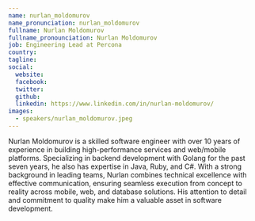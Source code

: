```yaml
---
name: nurlan_moldomurov
name_pronunciation: nurlan_moldomurov
fullname: Nurlan Moldomurov 
fullname_pronounciation: Nurlan Moldomurov
job: Engineering Lead at Percona
country: 
tagline: 
social:
  website: 
  facebook:
  twitter:
  github: 
  linkedin: https://www.linkedin.com/in/nurlan-moldomurov/
images:
  - speakers/nurlan_moldomurov.jpeg
---
```


Nurlan Moldomurov is a skilled software engineer with over 10 years of experience in building high-performance services and web/mobile platforms. Specializing in backend development with Golang for the past seven years, he also has expertise in Java, Ruby, and C#. With a strong background in leading teams, Nurlan combines technical excellence with effective communication, ensuring seamless execution from concept to reality across mobile, web, and database solutions. His attention to detail and commitment to quality make him a valuable asset in software development.